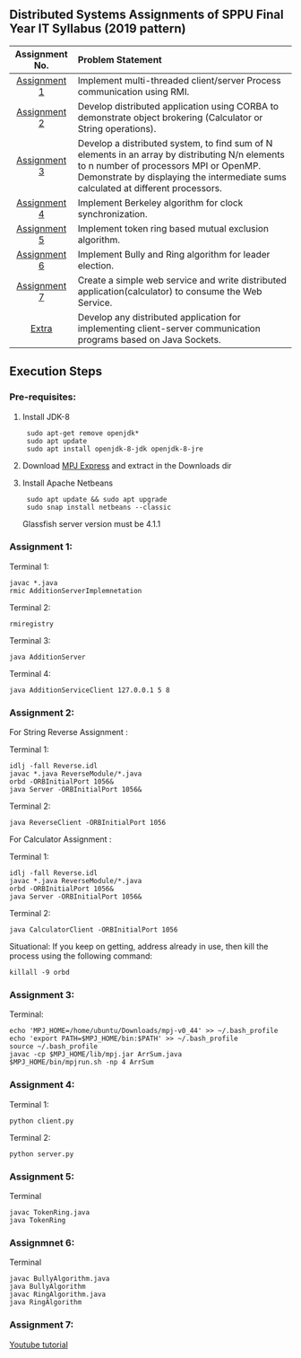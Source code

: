 
## Distributed Systems Assignments of SPPU Final Year IT Syllabus (2019 pattern)


|     Assignment No.      | Problem Statement  |
|:-----------------------:| :-------------- |
| [Assignment 1](Assignment_1) | Implement multi-threaded client/server Process communication using RMI.| 
| [Assignment 2](Assignment_2) | Develop distributed application using CORBA to demonstrate object brokering (Calculator or String operations).|
| [Assignment 3](Assignment_3) | Develop a distributed system, to find sum of N elements in an array by distributing N/n elements to n number of processors MPI or OpenMP. Demonstrate by displaying the intermediate sums calculated at different processors. |
| [Assignment 4](Assignment_4) | Implement Berkeley algorithm for clock synchronization.|
| [Assignment 5](Assignment_5) | Implement token ring based mutual exclusion algorithm.|
| [Assignment 6](Assignment_6) | Implement Bully and Ring algorithm for leader election.|
| [Assignment 7](Assignment_7) | Create a simple web service and write distributed application(calculator) to consume the Web Service.|
|    [Extra](Sockets)     | Develop any distributed application for implementing client-server communication programs based on Java Sockets.|

## Execution Steps

### Pre-requisites:

1. Install JDK-8

        sudo apt-get remove openjdk*
        sudo apt update
        sudo apt install openjdk-8-jdk openjdk-8-jre

2. Download [MPJ Express](https://sourceforge.net/projects/mpjexpress/files/releases/mpj-v0_44.tar.gz/download) and extract in the Downloads dir

3. Install Apache Netbeans

        sudo apt update && sudo apt upgrade
        sudo snap install netbeans --classic
   Glassfish server version must be 4.1.1




### Assignment 1:

Terminal 1:

    javac *.java
    rmic AdditionServerImplemnetation

Terminal 2:

    rmiregistry

Terminal 3:

    java AdditionServer

Terminal 4:

    java AdditionServiceClient 127.0.0.1 5 8

### Assignment 2:

For String Reverse Assignment :

Terminal 1:

    idlj -fall Reverse.idl
    javac *.java ReverseModule/*.java
    orbd -ORBInitialPort 1056&
    java Server -ORBInitialPort 1056& 

Terminal 2:

    java ReverseClient -ORBInitialPort 1056

For Calculator Assignment :

Terminal 1:

    idlj -fall Reverse.idl
    javac *.java ReverseModule/*.java
    orbd -ORBInitialPort 1056&
    java Server -ORBInitialPort 1056& 

Terminal 2:

    java CalculatorClient -ORBInitialPort 1056


Situational:
    If you keep on getting, address already in use, then kill the process using the following command:
    
    killall -9 orbd

### Assignment 3:

Terminal:

    echo 'MPJ_HOME=/home/ubuntu/Downloads/mpj-v0_44' >> ~/.bash_profile
    echo 'export PATH=$MPJ_HOME/bin:$PATH' >> ~/.bash_profile
    source ~/.bash_profile
    javac -cp $MPJ_HOME/lib/mpj.jar ArrSum.java
    $MPJ_HOME/bin/mpjrun.sh -np 4 ArrSum

### Assignment 4:

Terminal 1:

    python client.py


Terminal 2:

    python server.py

### Assignment 5:

Terminal

    javac TokenRing.java
    java TokenRing

### Assignmnet 6:

Terminal

    javac BullyAlgorithm.java
    java BullyAlgorithm
    javac RingAlgorithm.java
    java RingAlgorithm

### Assignment 7:

[Youtube tutorial](https://www.youtube.com/watch?v=0z-HvSfr-M4)
    
    
